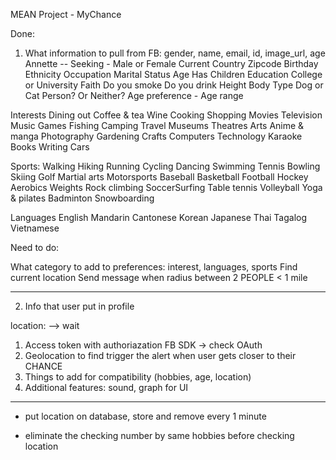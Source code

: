 MEAN Project - MyChance



Done:

1. What information to pull from FB: gender, name, email, id, image_url, age
Annette --
Seeking - Male or Female
Current Country
Zipcode
Birthday
Ethnicity
Occupation
Marital Status
Age
Has Children
Education
College or University
Faith
Do you smoke
Do you drink
Height
Body Type
Dog or Cat Person? Or Neither?
Age preference - Age range 

Interests
Dining out
Coffee & tea
Wine
Cooking
Shopping
Movies
Television
Music
Games
Fishing
Camping
Travel
Museums
Theatres
Arts
Anime & manga
Photography
Gardening
Crafts
Computers
Technology
Karaoke
Books
Writing
Cars

Sports:
Walking
Hiking
Running
Cycling
Dancing
Swimming
Tennis
Bowling
Skiing
Golf
Martial arts
Motorsports
Baseball
Basketball
Football
Hockey
Aerobics
Weights
Rock climbing
SoccerSurfing
Table tennis
Volleyball
Yoga & pilates
Badminton
Snowboarding

Languages
English
Mandarin
Cantonese
Korean
Japanese
Thai
Tagalog
Vietnamese


Need to do:

What category to add to preferences: interest, languages, sports
Find current location
Send message when radius between 2 PEOPLE < 1 mile





---------------------------------------
2. Info that user put in profile

location: --> wait

1. Access token with authoriazation FB SDK -> check OAuth
2. Geolocation to find trigger the alert when user gets closer to their CHANCE
3. Things to add for compatibility (hobbies, age, location)
4. Additional features: sound, graph for UI

----------------------------------------
+ put location on database, store and remove every 1 minute

+ eliminate the checking number by same hobbies before checking location



